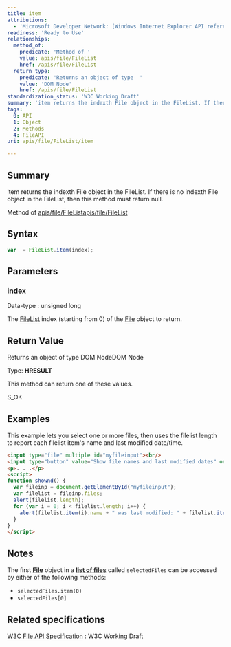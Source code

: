 ```yaml
---
title: item
attributions:
  - 'Microsoft Developer Network: [Windows Internet Explorer API reference Article](http://msdn.microsoft.com/en-us/library/ie/hh828809%28v=vs.85%29.aspx)'
readiness: 'Ready to Use'
relationships:
  method_of:
    predicate: 'Method of '
    value: apis/file/FileList
    href: /apis/file/FileList
  return_type:
    predicate: 'Returns an object of type  '
    value: 'DOM Node'
    href: /apis/file/FileList
standardization_status: 'W3C Working Draft'
summary: 'item returns the indexth File object in the FileList. If there is no indexth File object in the FileList, then this method must return null.'
tags:
  0: API
  1: Object
  2: Methods
  4: FileAPI
uri: apis/file/FileList/item

---
```

## Summary

item returns the indexth File object in the FileList. If there is no indexth File object in the FileList, then this method must return null.

Method of [apis/file/FileList](/apis/file/FileList)[apis/file/FileList](/apis/file/FileList)

## Syntax

``` js
var  = FileList.item(index);
```

## Parameters

### index

 Data-type
:   unsigned long

 The [FileList](/apis/file/FileList) index (starting from 0) of the [File](/apis/file/File) object to return.

## Return Value

Returns an object of type DOM NodeDOM Node

Type: **HRESULT**

This method can return one of these values.

S\_OK

## Examples

This example lets you select one or more files, then uses the filelist length to report each filelist item's name and last modified date/time.

``` html
<input type="file" multiple id="myfileinput"><br/>
<input type="button" value="Show file names and last modified dates" onclick="shownd()">
<p>. . .</p>
<script>
function shownd() {
  var fileinp = document.getElementById("myfileinput");
  var filelist = fileinp.files;
  alert(filelist.length);
  for (var i = 0; i < filelist.length; i++) {
    alert(filelist.item(i).name + " was last modified: " + filelist.item(i).lastModifiedDate);
  }
}
</script>
```

## Notes

The first [**File**](/apis/file/File) object in a [**list of files**](/apis/file/FileList) called `selectedFiles` can be accessed by either of the following methods:

-   `selectedFiles.item(0)`
-   `selectedFiles[0]`

## Related specifications

[W3C File API Specification](http://www.w3.org/TR/FileAPI)
:   W3C Working Draft
